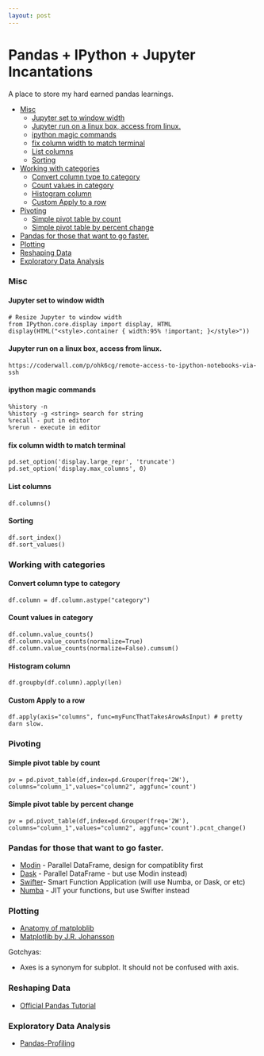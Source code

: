 ```yaml
---
layout: post
---
```


# Pandas + IPython + Jupyter Incantations

A place to store my hard earned pandas learnings.

<!-- prettier-ignore-start -->
<!-- vim-markdown-toc GFM -->

- [Misc](#misc)
    - [Jupyter set to window width](#jupyter-set-to-window-width)
    - [Jupyter run on a linux box, access from linux.](#jupyter-run-on-a-linux-box-access-from-linux)
    - [ipython magic commands](#ipython-magic-commands)
    - [fix column width to match terminal](#fix-column-width-to-match-terminal)
    - [List columns](#list-columns)
    - [Sorting](#sorting)
- [Working with categories](#working-with-categories)
    - [Convert column type to category](#convert-column-type-to-category)
    - [Count values in category](#count-values-in-category)
    - [Histogram column](#histogram-column)
    - [Custom Apply to a row](#custom-apply-to-a-row)
- [Pivoting](#pivoting)
    - [Simple pivot table by count](#simple-pivot-table-by-count)
    - [Simple pivot table by percent change](#simple-pivot-table-by-percent-change)
- [Pandas for those that want to go faster.](#pandas-for-those-that-want-to-go-faster)
- [Plotting](#plotting)
- [Reshaping Data](#reshaping-data)
- [Exploratory Data Analysis](#exploratory-data-analysis)

<!-- vim-markdown-toc -->
<!-- prettier-ignore-end -->

### Misc

#### Jupyter set to window width

    # Resize Jupyter to window width
    from IPython.core.display import display, HTML
    display(HTML("<style>.container { width:95% !important; }</style>"))

#### Jupyter run on a linux box, access from linux.

    https://coderwall.com/p/ohk6cg/remote-access-to-ipython-notebooks-via-ssh

#### ipython magic commands

    %history -n
    %history -g <string> search for string
    %recall - put in editor
    %rerun - execute in editor

#### fix column width to match terminal

    pd.set_option('display.large_repr', 'truncate')
    pd.set_option('display.max_columns', 0)

#### List columns

    df.columns()

#### Sorting

    df.sort_index()
    df.sort_values()

### Working with categories

#### Convert column type to category

    df.column = df.column.astype("category")

#### Count values in category

    df.column.value_counts()
    df.column.value_counts(normalize=True)
    df.column.value_counts(normalize=False).cumsum()

#### Histogram column

    df.groupby(df.column).apply(len)

#### Custom Apply to a row

    df.apply(axis="columns", func=myFuncThatTakesArowAsInput) # pretty darn slow.

### Pivoting

#### Simple pivot table by count

    pv = pd.pivot_table(df,index=pd.Grouper(freq='2W'), columns="column_1",values="column2", aggfunc='count')

#### Simple pivot table by percent change

    pv = pd.pivot_table(df,index=pd.Grouper(freq='2W'), columns="column_1",values="column2", aggfunc='count').pcnt_change()

### Pandas for those that want to go faster.

- [Modin](https://github.com/modin-project/modin) - Parallel DataFrame, design for compatiblity first
- [Dask](https://docs.dask.org/en/latest/) - Parallel DataFrame - but use Modin instead)
- [Swifter](https://github.com/jmcarpenter2/swifter)- Smart Function Application (will use Numba, or Dask, or etc)
- [Numba](http://www.google.com?btnI=1&q=Numba) - JIT your functions, but use Swifter instead

### Plotting

- [Anatomy of matploblib](https://github.com/matplotlib/AnatomyOfMatplotlib)
- [Matplotlib by J.R. Johansson](https://github.com/jrjohansson/scientific-python-lectures/blob/master/Lecture-4-Matplotlib.ipynb)

Gotchyas:

- Axes is a synonym for subplot. It should not be confused with axis.

### Reshaping Data

- [Official Pandas Tutorial](https://pandas.pydata.org/pandas-docs/stable/user_guide/reshaping.html)

### Exploratory Data Analysis

- [Pandas-Profiling](https://pandas-profiling.github.io/pandas-profiling/)
